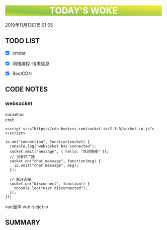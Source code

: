 

<html>
 <center style="background: linear-gradient(to top right, #CDDC39 0%, #8BC34A 25%, #FFEB3B 100%);color:white"><h1>TODAY'S WOKE</h1></center>
 <div>2019年11月13日15:01:05</div>
</html> 

##  TODO LIST


- [x]  cmder
- [x]  网络编程-请求信息
- [x]  BootCDN 



## CODE NOTES
### websocket
socket.io  
cnd:

```
<script src="https://cdn.bootcss.com/socket.io/2.3.0/socket.io.js"></script>
```


```
io.on("connection", function(socket) {
  console.log("websocket has connected");
  socket.emit("message", { hello: "欢迎链接" });
  // 记录并广播
  socket.on("chat message", function(msg) {
    io.emit("chat message", msg);
  });

  // 断开连接
  socket.on("disconnect", function() {
    console.log("user disconnected");
  });
});

```

vue版本:vue-sicjet.io




## SUMMARY


